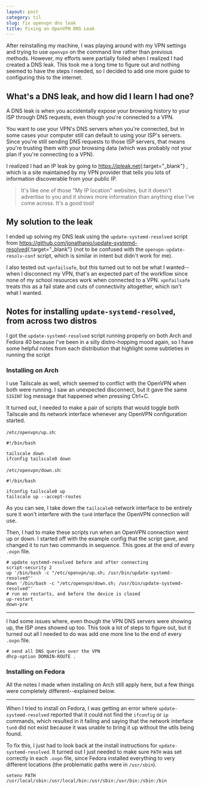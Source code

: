 ```yaml
---
layout: post
category: til
slug: fix openvpn dns leak
title: Fixing an OpenVPN DNS Leak
---
```


After reinstalling my machine, I was playing around with my VPN settings and
trying to use `openvpn` on the command line rather than previous methods.
However, my efforts were partially foiled when I realized I had created a DNS
leak. This took me a long time to figure out and nothing seemed to have the
steps I needed, so I decided to add one more guide to configuring this to the
internet.

## What's a DNS leak, and how did I learn I had one?

A DNS leak is when you accidentally expose your browsing history to your ISP
through DNS requests, even though you're connected to a VPN.

You want to use your VPN's DNS servers when you're connected, but in some cases
your computer still can default to using your ISP's servers. Since you're still
sending DNS requests to those ISP servers, that means you're trusting them with
your browsing data (which was probably not your plan if you're connecting to a
VPN).

I realized I had an IP leak by going to <https://ipleak.net>{:target="_blank"}
, which is a site
maintained by my VPN provider that tells you lots of information discoverable
from your public IP.

> It's like one of those "My IP location" websites, but it doesn't advertise to
> you and it shows more information than anything else I've come across. It's a
> good tool!

## My solution to the leak

I ended up solving my DNS leak using the `update-systemd-resolved` script from
<https://github.com/jonathanio/update-systemd-resolved>{:target="_blank"} (not to be confused with
the `openvpn-update-resolv-conf` script, which is similar in intent but didn't
work for me).

I also tested out `vpnfailsafe`, but this turned out to not be what I
wanted--when I disconnect my VPN, that's an expected part of the workflow since
none of my school resources work when connected to a VPN. `vpnfailsafe` treats
this as a fail state and cuts of connectivity altogether, which isn't what I
wanted.

## Notes for installing `update-systemd-resolved`, from across two distros

I got the `update-systemd-resolved` script running properly on both Arch and
Fedora 40 because I've been in a silly distro-hopping mood again, so I have some
helpful notes from each distribution that highlight some subtleties in running
the script

### Installing on Arch

I use Tailscale as well, which seemed to conflict with the OpenVPN when both
were running. I saw an unexpected disconnect, but it gave the same `SIGINT` log
message that happened when pressing Ctrl+C. 

It turned out, I needed to make a pair of scripts that would toggle both
Tailscale and its network interface whenever any OpenVPN configuration started.

`/etc/openvpn/up.sh`:
```
#!/bin/bash

tailscale down
ifconfig tailscale0 down
```

`/etc/openvpn/down.sh`:
```
#!/bin/bash

ifconfig tailscale0 up
tailscale up --accept-routes
```

As you can see, I take down the `tailscale0` network interface to be entirely
sure it won't interfere with the `tun0` interface the OpenVPN connection will
use.

Then, I had to make these scripts run when an OpenVPN connection went up or
down. I started off with the example config that the script gave, and changed
it to run two commands in sequence. This goes at the end of every `.ovpn` file.

```
# update systemd-resolved before and after connecting
script-security 2
up '/bin/bash -c "/etc/openvpn/up.sh; /usr/bin/update-systemd-resolved"'
down '/bin/bash -c "/etc/openvpn/down.sh; /usr/bin/update-systemd-resolved"'
# run on restarts, and before the device is closed
up-restart
down-pre
```

---

I had some issues where, even though the VPN DNS servers were showing up, the
ISP ones showed up too. This took a lot of steps to figure out, but it turned
out all I needed to do was add one more line to the end of every `.ovpn` file.

```
# send all DNS queries over the VPN
dhcp-option DOMAIN-ROUTE .
```

### Installing on Fedora

All the notes I made when installing on Arch still apply here, but a few things
were completely different--explained below.

---

When I tried to install on Fedora, I was getting an error where
`update-systemd-resolved` reported that it could not find the `ifconfig` or `ip`
commands, which resulted in it failing and saying that the network interface
`tun0` did not exist because it was unable to bring it up without the utils
being found.

To fix this, I just had to look back at the install instructions for
`update-systemd-resolved`. It turned out I just needed to make sure `PATH` was
set correctly in each `.ovpn` file, since Fedora installed everything to very
different locations (the problematic paths were in `/usr/sbin`).

```
setenv PATH /usr/local/sbin:/usr/local/bin:/usr/sbin:/usr/bin:/sbin:/bin
```
